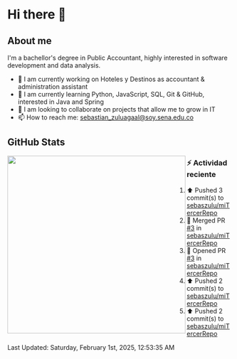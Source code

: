 # Hi there 👋

## About me

I'm a bachellor's degree in Public Accountant, highly interested in software development and data analysis.

- 💼 I am currently working on Hoteles y Destinos as accountant & administration assistant
- 🌱 I am currently learning Python, JavaScript, SQL, Git & GitHub, interested in Java and Spring
- 👯 I am looking to collaborate on projects that allow me to grow in IT
- 📫 How to reach me: <sebastian_zuluagaal@soy.sena.edu.co>

## GitHub Stats

<img align="left" width="400" src="https://github-readme-stats.vercel.app/api?username=SebasZulu&show_icons=true&theme=radical" />


### :zap: Actividad reciente
<!--RECENT_ACTIVITY:start-->
1. ⬆️ Pushed 3 commit(s) to [sebaszulu/miTercerRepo](https://github.com/sebaszulu/miTercerRepo)<br>
2. 🎉 Merged PR [#3](https://github.com/sebaszulu/miTercerRepo/pull/3) in [sebaszulu/miTercerRepo](https://github.com/sebaszulu/miTercerRepo)<br>
3. 💪 Opened PR [#3](https://github.com/sebaszulu/miTercerRepo/pull/3) in [sebaszulu/miTercerRepo](https://github.com/sebaszulu/miTercerRepo)<br>
4. ⬆️ Pushed 2 commit(s) to [sebaszulu/miTercerRepo](https://github.com/sebaszulu/miTercerRepo)<br>
5. ⬆️ Pushed 2 commit(s) to [sebaszulu/miTercerRepo](https://github.com/sebaszulu/miTercerRepo)<br>
<!--RECENT_ACTIVITY:end-->
<!--RECENT_ACTIVITY:last_update-->
Last Updated: Saturday, February 1st, 2025, 12:53:35 AM
<!--RECENT_ACTIVITY:last_update_end-->
